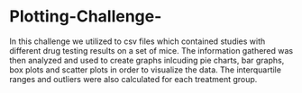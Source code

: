 # Plotting-Challenge-

In this challenge we utilized to csv files which contained studies with different drug testing results on a set of mice.
The information gathered was then analyzed and used to create graphs inlcuding pie charts, bar graphs, box plots and scatter plots in order to visualize the data.
The interquartile ranges and outliers were also calculated for each treatment group.
